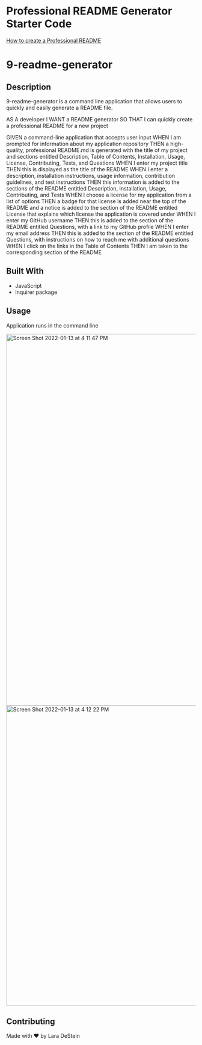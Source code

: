 # Professional README Generator Starter Code

[How to create a Professional README](./readme-guide.md)

# 9-readme-generator

## Description

9-readme-generator is a command line application that allows users to quickly and easily generate a README file.

AS A developer
I WANT a README generator
SO THAT I can quickly create a professional README for a new project

GIVEN a command-line application that accepts user input
WHEN I am prompted for information about my application repository
THEN a high-quality, professional README.md is generated with the title of my project and sections entitled Description, Table of Contents, Installation, Usage, License, Contributing, Tests, and Questions
WHEN I enter my project title
THEN this is displayed as the title of the README
WHEN I enter a description, installation instructions, usage information, contribution guidelines, and test instructions
THEN this information is added to the sections of the README entitled Description, Installation, Usage, Contributing, and Tests
WHEN I choose a license for my application from a list of options
THEN a badge for that license is added near the top of the README and a notice is added to the section of the README entitled License that explains which license the application is covered under
WHEN I enter my GitHub username
THEN this is added to the section of the README entitled Questions, with a link to my GitHub profile
WHEN I enter my email address
THEN this is added to the section of the README entitled Questions, with instructions on how to reach me with additional questions
WHEN I click on the links in the Table of Contents
THEN I am taken to the corresponding section of the README

## Built With

* JavaScript
* Inquirer package

## Usage

Application runs in the command line

<img width="989" alt="Screen Shot 2022-01-13 at 4 11 47 PM" src="https://user-images.githubusercontent.com/88476888/149569881-a7e9d1e6-5d26-40e3-b4b7-b8016ab6f2c6.png">

<img width="800" alt="Screen Shot 2022-01-13 at 4 12 22 PM" src="https://user-images.githubusercontent.com/88476888/149569912-45ba68fc-bb94-42aa-bcb7-752a6eb3eaed.png">


## Contributing
Made with &hearts; by Lara DeStein
